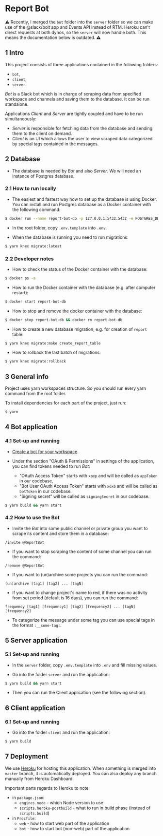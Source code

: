 # Report Bot

:warning: Recently, I merged the `bot` folder into the `server` folder so we can make use of the @slack/bolt app and Events API instead of RTM.
Heroku can't direct requests at both dynos, so the `server` will now handle both.
This means the documentation below is outdated. :warning:

## 1 Intro

This project consists of three applications contained in the following folders:
  * `bot`,
  * `client`,
  * `server`.

*Bot* is a Slack bot which is in charge of scraping data from specified workspace and channels and saving them to the database. It can be run standalone.

Applications *Client* and *Server* are tightly coupled and have to be run simultaneously:
  * *Server* is responsible for fetching data from the database and sending them to the client on demand.
  * *Client* is an UI which allows the user to view scraped data categorized by special tags contained in the messages.

## 2 Database

  * The database is needed by *Bot* and also *Server*. We will need an instance of Postgres database.

### 2.1 How to run locally

  * The easiest and fastest way how to set up the database is using Docker. You can install and run Postgres database as a Docker container with the following command:

```bash
$ docker run --name report-bot-db -p 127.0.0.1:5432:5432 -e POSTGRES_DB=report_bot -e POSTGRES_PASSWORD=postgres -d postgres
```

  * In the root folder, copy `.env.template` into `.env`.

  * When the database is running you need to run migrations:

```bash
$ yarn knex migrate:latest
```

### 2.2 Developer notes

  * How to check the status of the Docker container with the database:

```bash
$ docker ps -a
```

  * How to run the Docker container with the database (e.g. after computer restart):

```bash
$ docker start report-bot-db
```

  * How to stop and remove the docker container with the database:

```bash
$ docker stop report-bot-db && docker rm report-bot-db
```

  * How to create a new database migration, e.g. for creation of `report` table:

```bash
$ yarn knex migrate:make create_report_table
```

  * How to rollback the last batch of migrations:

```bash
$ yarn knex migrate:rollback
```

## 3 General info

Project uses yarn workspaces structure. So you should run every yarn command from the root folder.

To install dependencies for each part of the project, just run:

```bash
$ yarn
```

## 4 Bot application

### 4.1 Set-up and running

  * [Create a bot for your workspace](https://get.slack.help/hc/en-us/articles/115005265703-Create-a-bot-for-your-workspace).

  * Under the section "OAuth & Permissions" in settings of the application, you can find tokens needed to run *Bot*:
    - "OAuth Access Token" starts with `xoxp` and will be called as `appToken` in our codebase,
    - "Bot User OAuth Access Token" starts with `xoxb` and will be called as `botToken` in our codebase.
    - "Signing secret" will be called as `signingSecret` in our codebase.

```bash
$ yarn build && yarn start
```

### 4.2 How to use the Bot

  * Invite the *Bot* into some public channel or private group you want to scrape its content and store them in a database:

```
/invite @ReportBot 
```

  * If you want to stop scraping the content of some channel you can run the command:

```
/remove @ReportBot 
```

  * If you want to (un)archive some projects you can run the command:

```
(un)archive [tag1] [tag2] ... [tagN]
```

  * If you want to change project's name to red, if there was no activity from set period (default is 16 days), you can run the command:

```
frequency [tag1] [frequency1] [tag2] [frequency2] ... [tagN] [frequency2]
```

  * To categorize the message under some tag you can use special tags in the format `:__some-tag:`.

## 5 Server application

### 5.1 Set-up and running

  * In the `server` folder, copy `.env.template` into `.env` and fill missing values.

  * Go into the folder `server` and run the application:

```bash
$ yarn build && yarn start
```

  * Then you can run the Client application (see the following section).

## 6 Client application

### 6.1 Set-up and running

  * Go into the folder `client` and run the application:

```bash
$ yarn build
```

## 7 Deployment

We use [Heroku](https://www.heroku.com/home) for hosting this application. When something is merged into `master` branch, it is automatically deployed. You can also deploy any branch manually from Heroku Dashboard.

Important parts regards to Heroku to note:
  - in `package.json`:
    - `engines.node` - which Node version to use
    - `scripts.heroku-postbuild` - what to run in build phase (instead of `scripts.build`)
  - in `Procfile`:
    - `web` - how to start web part of the application
    - `bot` - how to start bot (non-web) part of the application
